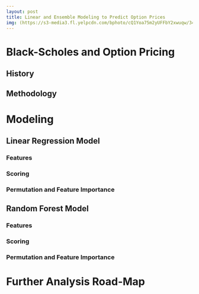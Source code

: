 ```yaml
---
layout: post
title: Linear and Ensemble Modeling to Predict Option Prices
img: (https://s3-media3.fl.yelpcdn.com/bphoto/cQ1Yoa75m2yUFFbY2xwuqw/348s.jpg)
---
```



# Black-Scholes and Option Pricing
## History

## Methodology


# Modeling
## Linear Regression Model
### Features

### Scoring

### Permutation and Feature Importance


## Random Forest Model
### Features

### Scoring

### Permutation and Feature Importance


# Further Analysis Road-Map





